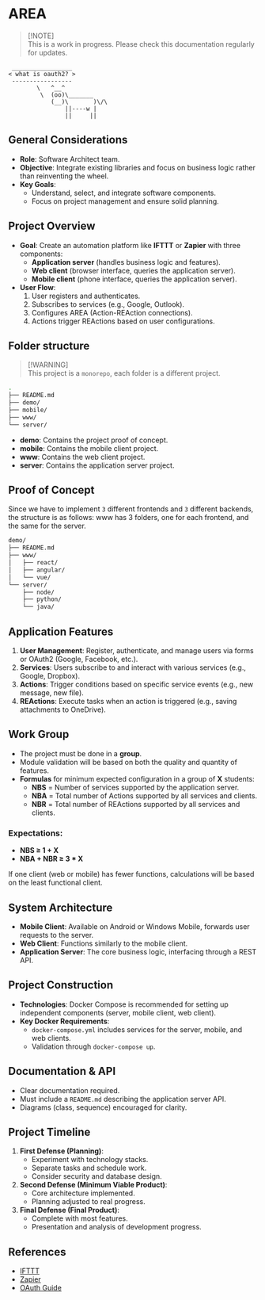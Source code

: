 # AREA

> [!NOTE]\
> This is a work in progress. Please check this documentation regularly for
> updates.

```
 _________________
< what is oauth2? >
 -----------------
        \   ^__^
         \  (oo)\_______
            (__)\       )\/\
                ||----w |
                ||     ||
```

## General Considerations

- **Role**: Software Architect team.
- **Objective**: Integrate existing libraries and focus on business logic rather
  than reinventing the wheel.
- **Key Goals**:
  - Understand, select, and integrate software components.
  - Focus on project management and ensure solid planning.

## Project Overview

- **Goal**: Create an automation platform like **IFTTT** or **Zapier** with
  three components:
  - **Application server** (handles business logic and features).
  - **Web client** (browser interface, queries the application server).
  - **Mobile client** (phone interface, queries the application server).
- **User Flow**:
  1. User registers and authenticates.
  2. Subscribes to services (e.g., Google, Outlook).
  3. Configures AREA (Action-REAction connections).
  4. Actions trigger REActions based on user configurations.

## Folder structure

> [!WARNING]\
> This project is a `monorepo`, each folder is a different project.

```bash
.
├── README.md
├── demo/
├── mobile/
├── www/
└── server/
```

- **demo**: Contains the project proof of concept.
- **mobile**: Contains the mobile client project.
- **www**: Contains the web client project.
- **server**: Contains the application server project.

## Proof of Concept

Since we have to implement `3` different frontends and `3` different backends,
the structure is as follows: www has 3 folders, one for each frontend, and the
same for the server.

```bash
demo/
├── README.md
├── www/
│   ├── react/
│   ├── angular/
│   └── vue/
└── server/
    ├── node/
    ├── python/
    └── java/
```

## Application Features

1. **User Management**: Register, authenticate, and manage users via forms or
   OAuth2 (Google, Facebook, etc.).
2. **Services**: Users subscribe to and interact with various services (e.g.,
   Google, Dropbox).
3. **Actions**: Trigger conditions based on specific service events (e.g., new
   message, new file).
4. **REActions**: Execute tasks when an action is triggered (e.g., saving
   attachments to OneDrive).

## Work Group

- The project must be done in a **group**.
- Module validation will be based on both the quality and quantity of features.
- **Formulas** for minimum expected configuration in a group of **X** students:
  - **NBS** = Number of services supported by the application server.
  - **NBA** = Total number of Actions supported by all services and clients.
  - **NBR** = Total number of REActions supported by all services and clients.

### Expectations:

- **NBS ≥ 1 + X**
- **NBA + NBR ≥ 3 * X**

If one client (web or mobile) has fewer functions, calculations will be based on
the least functional client.

## System Architecture

- **Mobile Client**: Available on Android or Windows Mobile, forwards user
  requests to the server.
- **Web Client**: Functions similarly to the mobile client.
- **Application Server**: The core business logic, interfacing through a REST
  API.

## Project Construction

- **Technologies**: Docker Compose is recommended for setting up independent
  components (server, mobile client, web client).
- **Key Docker Requirements**:
  - `docker-compose.yml` includes services for the server, mobile, and web
    clients.
  - Validation through `docker-compose up`.

## Documentation & API

- Clear documentation required.
- Must include a `README.md` describing the application server API.
- Diagrams (class, sequence) encouraged for clarity.

## Project Timeline

1. **First Defense (Planning)**:
   - Experiment with technology stacks.
   - Separate tasks and schedule work.
   - Consider security and database design.
2. **Second Defense (Minimum Viable Product)**:
   - Core architecture implemented.
   - Planning adjusted to real progress.
3. **Final Defense (Final Product)**:
   - Complete with most features.
   - Presentation and analysis of development progress.

## References

- [IFTTT](https://ifttt.com)
- [Zapier](https://zapier.com)
- [OAuth Guide](https://fusionauth.io/articles/oauth/modern-guide-to-oauth)
